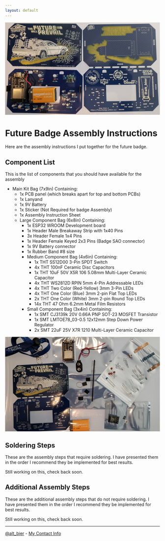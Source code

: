```yaml
---
layout: default
---
```


![future badge assembly hero](images/future_badge_assembly_hero.jpg)

# Future Badge Assembly Instructions

Here are the assembly instructions I put together for the future badge.

## Component List

This is the list of components that you should have available for the assembly

* Main Kit Bag (7x9in) Containing:
  * 1x PCB panel (which breaks apart for top and bottom PCBs)
  * 1x Lanyand
  * 1x 9V Battery
  * 1x Sticker (Not Required for badge Assembly)
  * 1x Assembly Instruction Sheet
  * Large Component Bag (6x8in) Containing:
    * 1x ESP32 WROOM Development board
    * 1x Header Male Breakaway Strip with 1x40 Pins
    * 3x Header Female 1x4 Pins
    * 1x Header Female Keyed 2x3 Pins (Badge SAO connector)
    * 1x 9V Battery connector
    * 1x Rubber Band #8 size
    * Medium Component Bag (4x6in) Containing:
      * 1x THT SS12D00 3-Pin SPDT Switch
      * 4x THT 100nF Ceramic Disc Capacitors
      * 1x THT 10uF 50V X5R 106 5.08mm Multi-Layer Ceramic Capacitor
      * 4x THT WS2812D RPIN 5mm 4-Pin Addressable LEDs
      * 4x THT Two Color (Red-Yellow) 3mm 3-Pin LEDs
      * 4x THT One Color (Blue) 3mm 2-pin Flat Top LEDs
      * 2x THT One Color (White) 3mm 2-pin Round Top LEDs
      * 14x THT 47 Ohm 6.2mm Metal Film Resistors
    * Small Component Bag (3x4in) Containing:
      * 1x SMT CJ3139k 20V 0.66A PNP SOT-23 MOSFET Transistor
      * 1x SMT LMTOE78_03-0.5 12x12mm Step Down Power Regulator
      * 2x SMT 22uF 25V X7R 1210 Multi-Layer Ceramic Capacitor

![future badge kit](images/future_badge_kit.jpg)

## Soldering Steps

These are the assembly steps that require soldering.
I have presented them in the order I recommend they be implemented for best results.

Still working on this, check back soon.

## Additional Assembly Steps

These are the additional assembly steps that do not require soldering.
I have presented them in the order I recommend they be implemented for best results.

Still working on this, check back soon.

---

[@alt_bier](https://twitter.com/alt_bier)  - [My Contact Info](https://gowen.net/about)
